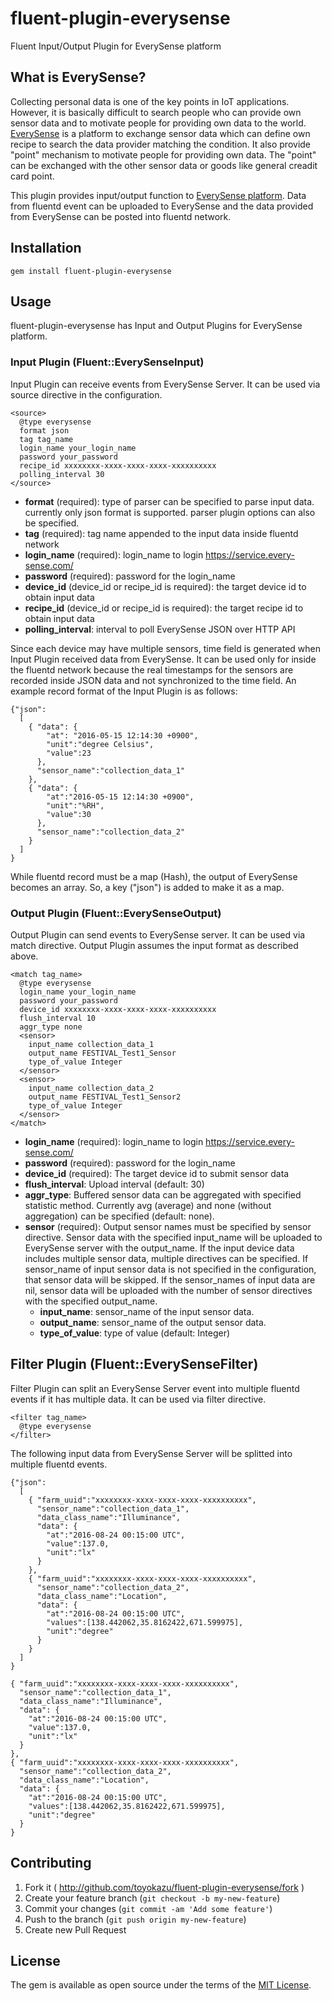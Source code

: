 # fluent-plugin-everysense
Fluent Input/Output Plugin for EverySense platform

## What is EverySense?

Collecting personal data is one of the key points in IoT applications. However, it is basically difficult to search people who can provide own sensor data and to motivate people for providing own data to the world. [EverySense](http://every-sense.com/) is a platform to exchange sensor data which can define own recipe to search the data provider matching the condition. It also provide "point" mechanism to motivate people for providing own data. The "point" can be exchanged with the other sensor data or goods like general creadit card point.

This plugin provides input/output function to [EverySense platform](https://service.every-sense.com/). Data from fluentd event can be uploaded to EverySense and the data provided from EverySense can be posted into fluentd network.


## Installation

```
gem install fluent-plugin-everysense
```


## Usage

fluent-plugin-everysense has Input and Output Plugins for EverySense platform.


### Input Plugin (Fluent::EverySenseInput)

Input Plugin can receive events from EverySense Server. It can be used via source directive in the configuration.

```
<source>
  @type everysense
  format json
  tag tag_name
  login_name your_login_name
  password your_password
  recipe_id xxxxxxxx-xxxx-xxxx-xxxx-xxxxxxxxxx
  polling_interval 30
</source>
```

- **format** (required): type of parser can be specified to parse input data. currently only json format is supported. parser plugin options can also be specified.
- **tag** (required): tag name appended to the input data inside fluentd network
- **login_name** (required): login_name to login https://service.every-sense.com/
- **password** (required): password for the login_name
- **device_id** (device_id or recipe_id is required): the target device id to obtain input data
- **recipe_id** (device_id or recipe_id is required): the target recipe id to obtain input data
- **polling_interval**: interval to poll EverySense JSON over HTTP API

Since each device may have multiple sensors, time field is generated when Input Plugin received data from EverySense. It can be used only for inside the fluentd network because the real timestamps for the sensors are recorded inside JSON data and not synchronized to the time field. An example record format of the Input Plugin is as follows:

```
{"json":
  [
    { "data": {
        "at": "2016-05-15 12:14:30 +0900",
        "unit":"degree Celsius",
        "value":23
      },
      "sensor_name":"collection_data_1"
    },
    { "data": {
        "at":"2016-05-15 12:14:30 +0900",
        "unit":"%RH",
        "value":30
      },
      "sensor_name":"collection_data_2"
    }
  ]
}
```

While fluentd record must be a map (Hash), the output of EverySense becomes an array. So, a key ("json") is added to make it as a map.

### Output Plugin (Fluent::EverySenseOutput)

Output Plugin can send events to EverySense server. It can be used via match directive. Output Plugin assumes the input format as described above.

```
<match tag_name>
  @type everysense
  login_name your_login_name
  password your_password
  device_id xxxxxxxx-xxxx-xxxx-xxxx-xxxxxxxxxx
  flush_interval 10
  aggr_type none
  <sensor>
    input_name collection_data_1
    output_name FESTIVAL_Test1_Sensor
    type_of_value Integer
  </sensor>
  <sensor>
    input_name collection_data_2
    output_name FESTIVAL_Test1_Sensor2
    type_of_value Integer
  </sensor>
</match>
```

- **login_name** (required): login_name to login https://service.every-sense.com/
- **password** (required): password for the login_name
- **device_id** (required): The target device id to submit sensor data
- **flush_interval**: Upload interval (default: 30)
- **aggr_type**: Buffered sensor data can be aggregated with specified statistic method. Currently avg (average) and none (without aggregation) can be specified (default: none).
- **sensor** (required): Output sensor names must be specified by sensor directive. Sensor data with the specified input_name will be uploaded to EverySense server with the output_name. If the input device data includes multiple sensor data, multiple directives can be specified. If sensor_name of input sensor data is not specified in the configuration, that sensor data will be skipped. If the sensor_names of input data are nil, sensor data will be uploaded with the number of sensor directives with the specified output_name.
  - **input_name**: sensor_name of the input sensor data.
  - **output_name**: sensor_name of the output sensor data.
  - **type_of_value**: type of value (default: Integer)

## Filter Plugin (Fluent::EverySenseFilter)

Filter Plugin can split an EverySense Server event into multiple fluentd events if it has multiple data. It can be used via filter directive.

```
<filter tag_name>
  @type everysense
</filter>
```

The following input data from EverySense Server will be splitted into multiple fluentd events.

```
{"json":
  [
    { "farm_uuid":"xxxxxxxx-xxxx-xxxx-xxxx-xxxxxxxxxx",
      "sensor_name":"collection_data_1",
      "data_class_name":"Illuminance",
      "data": {
        "at":"2016-08-24 00:15:00 UTC",
        "value":137.0,
        "unit":"lx"
      }
    },
    { "farm_uuid":"xxxxxxxx-xxxx-xxxx-xxxx-xxxxxxxxxx",
      "sensor_name":"collection_data_2",
      "data_class_name":"Location",
      "data": {
        "at":"2016-08-24 00:15:00 UTC",
        "values":[138.442062,35.8162422,671.599975],
        "unit":"degree"
      }
    }
  ]
}
```

```
{ "farm_uuid":"xxxxxxxx-xxxx-xxxx-xxxx-xxxxxxxxxx",
  "sensor_name":"collection_data_1",
  "data_class_name":"Illuminance",
  "data": {
    "at":"2016-08-24 00:15:00 UTC",
    "value":137.0,
    "unit":"lx"
  }
},
{ "farm_uuid":"xxxxxxxx-xxxx-xxxx-xxxx-xxxxxxxxxx",
  "sensor_name":"collection_data_2",
  "data_class_name":"Location",
  "data": {
    "at":"2016-08-24 00:15:00 UTC",
    "values":[138.442062,35.8162422,671.599975],
    "unit":"degree"
  }
}
```

## Contributing

1. Fork it ( http://github.com/toyokazu/fluent-plugin-everysense/fork )
2. Create your feature branch (`git checkout -b my-new-feature`)
3. Commit your changes (`git commit -am 'Add some feature'`)
4. Push to the branch (`git push origin my-new-feature`)
5. Create new Pull Request


## License

The gem is available as open source under the terms of the [MIT License](http://opensource.org/licenses/MIT).
